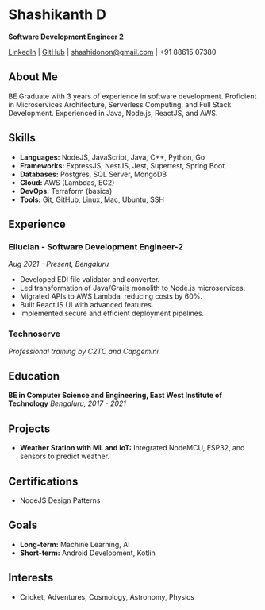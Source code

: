 <!---
shashi-donon/shashi-donon is a ✨ special ✨ repository because its `README.md` (this file) appears on your GitHub profile.
You can click the Preview link to take a look at your changes.
--->
# Shashikanth D

**Software Development Engineer 2**

[LinkedIn](https://www.linkedin.com/in/shashi-donon/) | [GitHub](https://github.com/shashi-donon/) | shashidonon@gmail.com | +91 88615 07380

## About Me
BE Graduate with 3 years of experience in software development. Proficient in Microservices Architecture, Serverless Computing, and Full Stack Development. Experienced in Java, Node.js, ReactJS, and AWS.

## Skills

- **Languages:** NodeJS, JavaScript, Java, C++, Python, Go
- **Frameworks:** ExpressJS, NestJS, Jest, Supertest, Spring Boot
- **Databases:** Postgres, SQL Server, MongoDB
- **Cloud:** AWS (Lambdas, EC2)
- **DevOps:** Terraform (basics)
- **Tools:** Git, GitHub, Linux, Mac, Ubuntu, SSH

## Experience

### Ellucian - Software Development Engineer-2
*Aug 2021 - Present, Bengaluru*

- Developed EDI file validator and converter.
- Led transformation of Java/Grails monolith to Node.js microservices.
- Migrated APIs to AWS Lambda, reducing costs by 60%.
- Built ReactJS UI with advanced features.
- Implemented secure and efficient deployment pipelines.

### Technoserve
*Professional training by C2TC and Capgemini.*

## Education

**BE in Computer Science and Engineering, East West Institute of Technology**
*Bengaluru, 2017 - 2021*

## Projects

- **Weather Station with ML and IoT:** Integrated NodeMCU, ESP32, and sensors to predict weather.

## Certifications

- NodeJS Design Patterns

## Goals

- **Long-term:** Machine Learning, AI
- **Short-term:** Android Development, Kotlin

## Interests

- Cricket, Adventures, Cosmology, Astronomy, Physics
